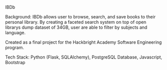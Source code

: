 IBDb

Background:
IBDb allows user to browse, search, and save books to their personal library. 
By creating a faceted search system on top of open librarys dump dataset of 34GB,
user are able to filter by subjects and language. 

Created as a final project for the Hackbright Academy Software Engineering program.

Tech Stack:
Python (Flask, SQLAlchemy), PostgreSQL Database, Javascript, Bootstrap
